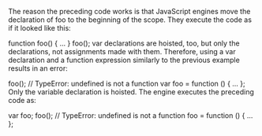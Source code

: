 The reason the preceding code works is that JavaScript engines move the declaration of foo to the beginning of the scope. They execute the code as if it looked like this:

function foo() {
    ...
}
foo();
var declarations are hoisted, too, but only the declarations, not assignments made with them. Therefore, using a var declaration and a function expression similarly to the previous example results in an error:

foo();  // TypeError: undefined is not a function
var foo = function () {
    ...
};
Only the variable declaration is hoisted. The engine executes the preceding code as:

var foo;
foo();  // TypeError: undefined is not a function
foo = function () {
    ...
};
